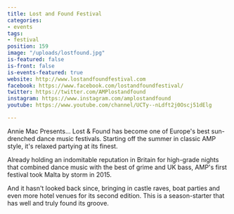```yaml
---
title: Lost and Found Festival
categories:
- events
tags:
- festival
position: 159
image: "/uploads/lostfound.jpg"
is-featured: false
is-front: false
is-events-featured: true
website: http://www.lostandfoundfestival.com
facebook: https://www.facebook.com/lostandfoundfestival/
twitter: https://twitter.com/AMPlostandfound
instagram: https://www.instagram.com/amplostandfound
youtube: https://www.youtube.com/channel/UCTy--nLdft2j0Oscj51dElg

---
```


Annie Mac Presents… Lost & Found has become one of Europe's best sun-drenched dance music festivals. Starting off the summer in classic AMP style, it's relaxed partying at its finest.

Already holding an indomitable reputation in Britain for high-grade nights that combined dance music with the best of grime and UK bass, AMP's first festival took Malta by storm in 2015.

And it hasn't looked back since, bringing in castle raves, boat parties and even more hotel venues for its second edition. This is a season-starter that has well and truly found its groove.